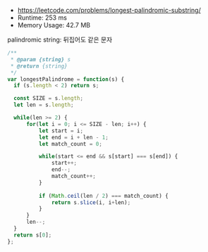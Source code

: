 - https://leetcode.com/problems/longest-palindromic-substring/
- Runtime: 253 ms
- Memory Usage: 42.7 MB

palindromic string: 뒤집어도 같은 문자

```js
/**
 * @param {string} s
 * @return {string}
 */
var longestPalindrome = function(s) {
  if (s.length < 2) return s;

  const SIZE = s.length;
  let len = s.length;

  while(len >= 2) {
      for(let i = 0; i <= SIZE - len; i++) {
          let start = i;
          let end = i + len - 1;
          let match_count = 0;

          while(start <= end && s[start] === s[end]) {
              start++;
              end--;
              match_count++;
          }
      
          if (Math.ceil(len / 2) === match_count) {
              return s.slice(i, i+len);
          }
      }
      len--;
  }
  return s[0];
};
```